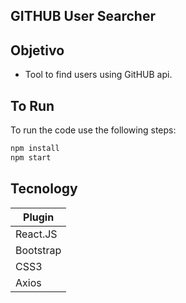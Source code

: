 ## GITHUB User Searcher


## Objetivo

- Tool to find users using GitHUB api.


## To Run

To run the code use the following steps:

```sh
npm install
npm start
```

## Tecnology


| Plugin |
| ------ |
| React.JS |
| Bootstrap |
| CSS3 |
| Axios |

